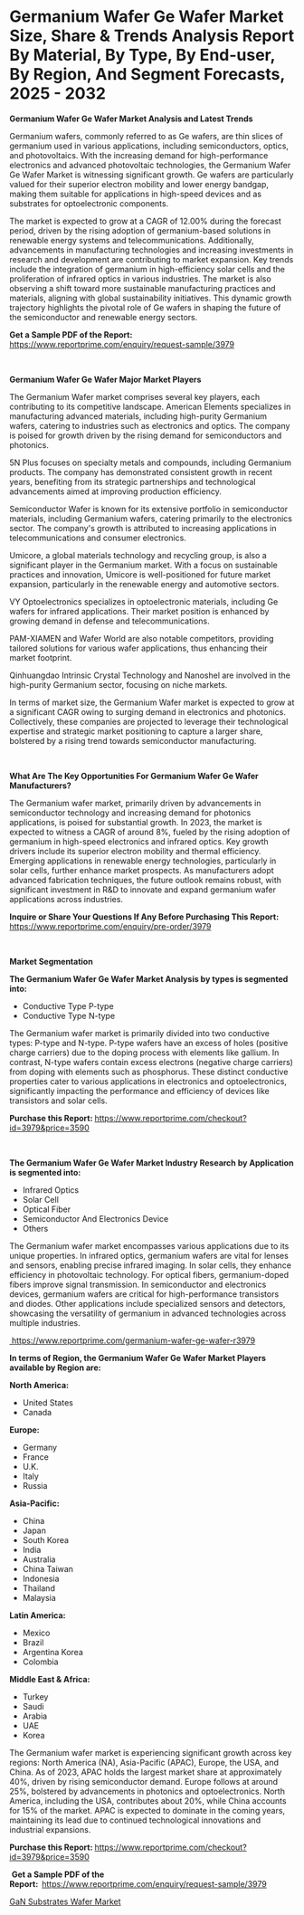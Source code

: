 <p><h1>Germanium Wafer Ge Wafer Market Size, Share & Trends Analysis Report By Material, By Type, By End-user, By Region, And Segment Forecasts, 2025 - 2032</h1></p><p><strong>Germanium Wafer Ge Wafer Market Analysis and Latest Trends</strong></p>
<p><p>Germanium wafers, commonly referred to as Ge wafers, are thin slices of germanium used in various applications, including semiconductors, optics, and photovoltaics. With the increasing demand for high-performance electronics and advanced photovoltaic technologies, the Germanium Wafer Ge Wafer Market is witnessing significant growth. Ge wafers are particularly valued for their superior electron mobility and lower energy bandgap, making them suitable for applications in high-speed devices and as substrates for optoelectronic components.</p><p>The market is expected to grow at a CAGR of 12.00% during the forecast period, driven by the rising adoption of germanium-based solutions in renewable energy systems and telecommunications. Additionally, advancements in manufacturing technologies and increasing investments in research and development are contributing to market expansion. Key trends include the integration of germanium in high-efficiency solar cells and the proliferation of infrared optics in various industries. The market is also observing a shift toward more sustainable manufacturing practices and materials, aligning with global sustainability initiatives. This dynamic growth trajectory highlights the pivotal role of Ge wafers in shaping the future of the semiconductor and renewable energy sectors.</p></p>
<p><strong>Get a Sample PDF of the Report:&nbsp;</strong> <a href="https://www.reportprime.com/enquiry/request-sample/3979?utm_campaign=3507&utm_medium=2&utm_source=Github&utm_content=ia&utm_term=18032025&utm_id=germanium-wafer-ge-wafer">https://www.reportprime.com/enquiry/request-sample/3979</a></p>
<p>&nbsp;</p>
<p><strong>Germanium Wafer Ge Wafer Major Market Players</strong></p>
<p><p>The Germanium Wafer market comprises several key players, each contributing to its competitive landscape. American Elements specializes in manufacturing advanced materials, including high-purity Germanium wafers, catering to industries such as electronics and optics. The company is poised for growth driven by the rising demand for semiconductors and photonics.</p><p>5N Plus focuses on specialty metals and compounds, including Germanium products. The company has demonstrated consistent growth in recent years, benefiting from its strategic partnerships and technological advancements aimed at improving production efficiency. </p><p>Semiconductor Wafer is known for its extensive portfolio in semiconductor materials, including Germanium wafers, catering primarily to the electronics sector. The company's growth is attributed to increasing applications in telecommunications and consumer electronics.</p><p>Umicore, a global materials technology and recycling group, is also a significant player in the Germanium market. With a focus on sustainable practices and innovation, Umicore is well-positioned for future market expansion, particularly in the renewable energy and automotive sectors.</p><p>VY Optoelectronics specializes in optoelectronic materials, including Ge wafers for infrared applications. Their market position is enhanced by growing demand in defense and telecommunications.</p><p>PAM-XIAMEN and Wafer World are also notable competitors, providing tailored solutions for various wafer applications, thus enhancing their market footprint.</p><p>Qinhuangdao Intrinsic Crystal Technology and Nanoshel are involved in the high-purity Germanium sector, focusing on niche markets.</p><p>In terms of market size, the Germanium Wafer market is expected to grow at a significant CAGR owing to surging demand in electronics and photonics. Collectively, these companies are projected to leverage their technological expertise and strategic market positioning to capture a larger share, bolstered by a rising trend towards semiconductor manufacturing.</p></p>
<p>&nbsp;</p>
<p><strong>What Are The Key Opportunities For Germanium Wafer Ge Wafer Manufacturers?</strong></p>
<p><p>The Germanium wafer market, primarily driven by advancements in semiconductor technology and increasing demand for photonics applications, is poised for substantial growth. In 2023, the market is expected to witness a CAGR of around 8%, fueled by the rising adoption of germanium in high-speed electronics and infrared optics. Key growth drivers include its superior electron mobility and thermal efficiency. Emerging applications in renewable energy technologies, particularly in solar cells, further enhance market prospects. As manufacturers adopt advanced fabrication techniques, the future outlook remains robust, with significant investment in R&D to innovate and expand germanium wafer applications across industries.</p></p>
<p><strong>Inquire or Share Your Questions If Any Before Purchasing This Report:</strong> <a href="https://www.reportprime.com/enquiry/pre-order/3979?utm_campaign=3507&utm_medium=2&utm_source=Github&utm_content=ia&utm_term=18032025&utm_id=germanium-wafer-ge-wafer">https://www.reportprime.com/enquiry/pre-order/3979</a></p>
<p>&nbsp;</p>
<p><strong>Market Segmentation</strong></p>
<p><strong>The Germanium Wafer Ge Wafer Market Analysis by types is segmented into:</strong></p>
<p><ul><li>Conductive Type P-type</li><li>Conductive Type N-type</li></ul></p>
<p><p>The Germanium wafer market is primarily divided into two conductive types: P-type and N-type. P-type wafers have an excess of holes (positive charge carriers) due to the doping process with elements like gallium. In contrast, N-type wafers contain excess electrons (negative charge carriers) from doping with elements such as phosphorus. These distinct conductive properties cater to various applications in electronics and optoelectronics, significantly impacting the performance and efficiency of devices like transistors and solar cells.</p></p>
<p><strong>Purchase this Report:&nbsp;</strong><a href="https://www.reportprime.com/checkout?id=3979&price=3590&utm_campaign=3507&utm_medium=2&utm_source=Github&utm_content=ia&utm_term=18032025&utm_id=germanium-wafer-ge-wafer">https://www.reportprime.com/checkout?id=3979&price=3590</a></p>
<p>&nbsp;</p>
<p><strong>The Germanium Wafer Ge Wafer Market Industry Research by Application is segmented into:</strong></p>
<p><ul><li>Infrared Optics</li><li>Solar Cell</li><li>Optical Fiber</li><li>Semiconductor And Electronics Device</li><li>Others</li></ul></p>
<p><p>The Germanium wafer market encompasses various applications due to its unique properties. In infrared optics, germanium wafers are vital for lenses and sensors, enabling precise infrared imaging. In solar cells, they enhance efficiency in photovoltaic technology. For optical fibers, germanium-doped fibers improve signal transmission. In semiconductor and electronics devices, germanium wafers are critical for high-performance transistors and diodes. Other applications include specialized sensors and detectors, showcasing the versatility of germanium in advanced technologies across multiple industries.</p></p>
<p><a href="https://www.reportprime.com/germanium-wafer-ge-wafer-r3979?utm_campaign=3507&utm_medium=2&utm_source=Github&utm_content=ia&utm_term=18032025&utm_id=germanium-wafer-ge-wafer">&nbsp;https://www.reportprime.com/germanium-wafer-ge-wafer-r3979</a></p>
<p><strong>In terms of Region, the Germanium Wafer Ge Wafer Market Players available by Region are:</strong></p>
<p>
    <p> <strong> North America: </strong>
        <ul>
            <li>United States</li>
            <li>Canada</li>
        </ul>
        </p> 
    <p> <strong> Europe: </strong>
        <ul>
            <li>Germany</li>
            <li>France</li>
            <li>U.K.</li>
            <li>Italy</li>
            <li>Russia</li>
        </ul>
        </p> 
    <p> <strong> Asia-Pacific: </strong>
        <ul>
            <li>China</li>
            <li>Japan</li>
            <li>South Korea</li>
            <li>India</li>
            <li>Australia</li>
            <li>China Taiwan</li>
            <li>Indonesia</li>
            <li>Thailand</li>
            <li>Malaysia</li>
        </ul>
        </p> 
    <p> <strong> Latin America: </strong>
        <ul>
            <li>Mexico</li>
            <li>Brazil</li>
            <li>Argentina Korea</li>
            <li>Colombia</li>
        </ul>
        </p> 
    <p> <strong> Middle East & Africa: </strong>
        <ul>
            <li>Turkey</li>
            <li>Saudi</li>
            <li>Arabia</li>
            <li>UAE</li>
            <li>Korea</li>
        </ul>
    </p>
    </p>
<p><p>The Germanium wafer market is experiencing significant growth across key regions: North America (NA), Asia-Pacific (APAC), Europe, the USA, and China. As of 2023, APAC holds the largest market share at approximately 40%, driven by rising semiconductor demand. Europe follows at around 25%, bolstered by advancements in photonics and optoelectronics. North America, including the USA, contributes about 20%, while China accounts for 15% of the market. APAC is expected to dominate in the coming years, maintaining its lead due to continued technological innovations and industrial expansions.</p></p>
<p><strong>Purchase this Report: </strong><a href="https://www.reportprime.com/checkout?id=3979&price=3590&utm_campaign=3507&utm_medium=2&utm_source=Github&utm_content=ia&utm_term=18032025&utm_id=germanium-wafer-ge-wafer">https://www.reportprime.com/checkout?id=3979&price=3590</a></p>
<p>&nbsp;<strong>Get a Sample PDF of the Report:&nbsp;&nbsp;</strong><a href="https://www.reportprime.com/enquiry/request-sample/3979?utm_campaign=3507&utm_medium=2&utm_source=Github&utm_content=ia&utm_term=18032025&utm_id=germanium-wafer-ge-wafer">https://www.reportprime.com/enquiry/request-sample/3979</a></p>
<p><strong></strong></p>
<p><p><a href="https://github.com/SanjidaKhan901/Market-Research-Report-List-1/blob/main/gan-substrates-wafer-market.md?utm_campaign=3507&utm_medium=2&utm_source=Github&utm_content=ia&utm_term=18032025&utm_id=germanium-wafer-ge-wafer">GaN Substrates Wafer Market</a></p></p>